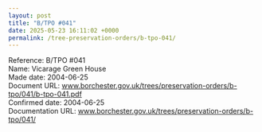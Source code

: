 ```yaml
---
layout: post
title: "B/TPO #041"
date: 2025-05-23 16:11:02 +0000
permalink: /tree-preservation-orders/b-tpo-041/
---
```


Reference:	B/TPO #041 <br/>
Name: Vicarage Green House<br/>
Made date: 2004-06-25<br/>
Document URL: www.borchester.gov.uk/trees/preservation-orders/b-tpo/041/b-tpo-041.pdf<br/>
Confirmed date: 2004-06-25<br/>
Documentation URL: www.borchester.gov.uk/trees/preservation-orders/b-tpo/041/<br/>
